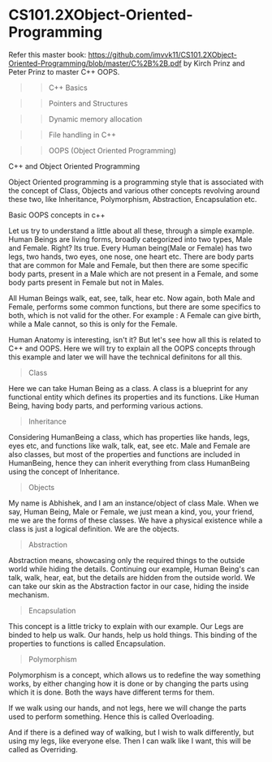 # CS101.2XObject-Oriented-Programming

Refer this master book:
https://github.com/imvvk11/CS101.2XObject-Oriented-Programming/blob/master/C%2B%2B.pdf 
by Kirch Prinz and Peter Prinz to master C++ OOPS.


>> C++ Basics

>> Pointers and Structures

>> Dynamic memory allocation

>> File handling in C++

>> OOPS (Object Oriented Programming)

C++ and Object Oriented Programming

Object Oriented programming is a programming style that is associated with the concept of Class, Objects and various other concepts revolving around these two, like Inheritance, Polymorphism, Abstraction, Encapsulation etc.

Basic OOPS concepts in c++

Let us try to understand a little about all these, through a simple example. Human Beings are living forms, broadly categorized into two types, Male and Female. Right? Its true. Every Human being(Male or Female) has two legs, two hands, two eyes, one nose, one heart etc. There are body parts that are common for Male and Female, but then there are some specific body parts, present in a Male which are not present in a Female, and some body parts present in Female but not in Males.

All Human Beings walk, eat, see, talk, hear etc. Now again, both Male and Female, performs some common functions, but there are some specifics to both, which is not valid for the other. For example : A Female can give birth, while a Male cannot, so this is only for the Female.

Human Anatomy is interesting, isn't it? But let's see how all this is related to C++ and OOPS. Here we will try to explain all the OOPS concepts through this example and later we will have the technical definitons for all this.

> Class

Here we can take Human Being as a class. A class is a blueprint for any functional entity which defines its properties and its functions. Like Human Being, having body parts, and performing various actions.

> Inheritance

Considering HumanBeing a class, which has properties like hands, legs, eyes etc, and functions like walk, talk, eat, see etc. Male and Female are also classes, but most of the properties and functions are included in HumanBeing, hence they can inherit everything from class HumanBeing using the concept of Inheritance.

> Objects

My name is Abhishek, and I am an instance/object of class Male. When we say, Human Being, Male or Female, we just mean a kind, you, your friend, me we are the forms of these classes. We have a physical existence while a class is just a logical definition. We are the objects.

> Abstraction

Abstraction means, showcasing only the required things to the outside world while hiding the details. Continuing our example, Human Being's can talk, walk, hear, eat, but the details are hidden from the outside world. We can take our skin as the Abstraction factor in our case, hiding the inside mechanism.

> Encapsulation

This concept is a little tricky to explain with our example. Our Legs are binded to help us walk. Our hands, help us hold 
things. This binding of the properties to functions is called Encapsulation.

> Polymorphism

Polymorphism is a concept, which allows us to redefine the way something works, by either changing how it is done or by changing the parts using which it is done. Both the ways have different terms for them.

If we walk using our hands, and not legs, here we will change the parts used to perform something. Hence this is called Overloading.

And if there is a defined way of walking, but I wish to walk differently, but using my legs, like everyone else. Then I can walk like I want, this will be called as Overriding.
